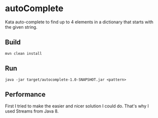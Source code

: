 # autoComplete
Kata auto-complete to find up to 4 elements in a dictionary that starts with the given string.
## Build
`mvn clean install`
## Run
`java -jar target/autocomplete-1.0-SNAPSHOT.jar <pattern>`
## Performance
First I tried to make the easier and nicer solution I could do. That's why I used Streams from Java 8.
